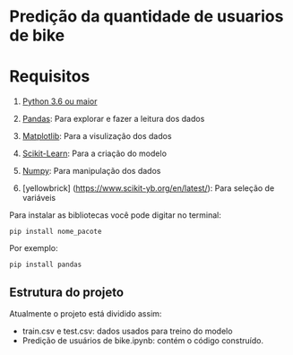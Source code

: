 # Predição da quantidade de usuarios de bike


# Requisitos
1. [Python 3.6 ou maior](https://www.python.org/downloads/)

2. [Pandas](https://pandas.pydata.org/docs/): Para explorar e fazer a leitura dos dados

3. [Matplotlib](https://matplotlib.org/): Para a visulização dos dados

4. [Scikit-Learn](https://scikit-learn.org/stable/): Para a criação do modelo

5. [Numpy](https://numpy.org): Para manipulação dos dados

6. [yellowbrick] (https://www.scikit-yb.org/en/latest/): Para seleção de variáveis


Para instalar as bibliotecas você pode digitar no terminal:
```
pip install nome_pacote
```
Por exemplo:

```
pip install pandas
```

## Estrutura do projeto
Atualmente o projeto está dividido assim:
- train.csv e test.csv: dados usados para treino do modelo
- Predição de usuários de bike.ipynb: contém o código construído.
